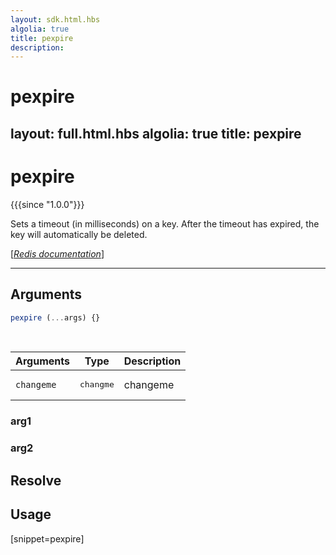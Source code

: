 ```yaml
---
layout: sdk.html.hbs
algolia: true
title: pexpire
description:
---
```


# pexpire
layout: full.html.hbs
algolia: true
title: pexpire
---

# pexpire

{{{since "1.0.0"}}}

Sets a timeout (in milliseconds) on a key. After the timeout has expired, the key will automatically be deleted.

[[_Redis documentation_]](https://redis.io/commands/pexpire)

---

## Arguments

```js
pexpire (...args) {}

```

<br/>

| Arguments    | Type    | Description |
|--------------|---------|-------------|
| ``changeme`` | <pre>changme</pre> | changeme    |

### arg1

### arg2

## Resolve

## Usage

[snippet=pexpire]
